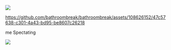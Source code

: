 
![](https://i.postimg.cc/MG2rKC9h/ezgif-com-added-text-1.gif) 



https://github.com/bathroombreak/bathroombreak/assets/108626152/47c57638-c301-4a43-bd95-be8607c26218

me Spectating

![](https://images.goodsmile.info/cgm/images/product/20170228/6301/44187/large/7afca7f580b3edb6035744df0e164ce5.jpg)

